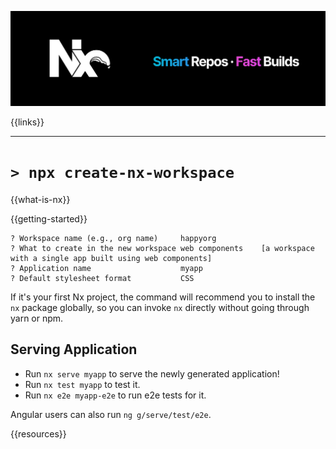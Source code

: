<p style="text-align: center;"><img src="https://raw.githubusercontent.com/nrwl/nx/master/images/nx.png" width="600" alt="Nx - Powerful, Extensible Dev Tools"></p>

{{links}}

<hr>

# `> npx create-nx-workspace`

{{what-is-nx}}

{{getting-started}}

```
? Workspace name (e.g., org name)     happyorg
? What to create in the new workspace web components    [a workspace with a single app built using web components]
? Application name                    myapp
? Default stylesheet format           CSS
```

If it's your first Nx project, the command will recommend you to install the `nx` package globally, so you can invoke `nx` directly without going through yarn or npm.

## Serving Application

- Run `nx serve myapp` to serve the newly generated application!
- Run `nx test myapp` to test it.
- Run `nx e2e myapp-e2e` to run e2e tests for it.

Angular users can also run `ng g/serve/test/e2e`.

{{resources}}
